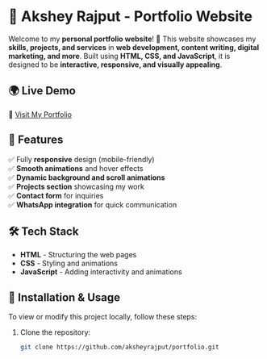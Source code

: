 # 🌟 Akshey Rajput - Portfolio Website  

Welcome to my **personal portfolio website**! 🚀 This website showcases my **skills, projects, and services** in **web development, content writing, digital marketing, and more**. Built using **HTML, CSS, and JavaScript**, it is designed to be **interactive, responsive, and visually appealing**.  

## 🌍 Live Demo 
🔗 [Visit My Portfolio]( https://github.com/AxeyyyyRajput01/portfolio-website/tree/AxeyyyyRajput01-patch-1)

## 🎨 Features  
✅ Fully **responsive** design (mobile-friendly)  
✅ **Smooth animations** and hover effects  
✅ **Dynamic background and scroll animations**  
✅ **Projects section** showcasing my work  
✅ **Contact form** for inquiries  
✅ **WhatsApp integration** for quick communication  

## 🛠️ Tech Stack  
- **HTML** - Structuring the web pages  
- **CSS** - Styling and animations  
- **JavaScript** - Adding interactivity and animations  

## 🔧 Installation & Usage  
To view or modify this project locally, follow these steps:  
1. Clone the repository:  
   ```sh
   git clone https://github.com/aksheyrajput/portfolio.git
